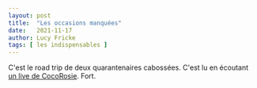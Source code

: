 ```yaml
---
layout: post
title:  "Les occasions manquées"
date:   2021-11-17
author: Lucy Fricke
tags: [ les indispensables ]
---
```

C'est le road trip de deux quarantenaires cabossées. C'est lu en écoutant [un live de CocoRosie](https://www.youtube.com/watch?v=OkoCYkfbkKw). Fort.
